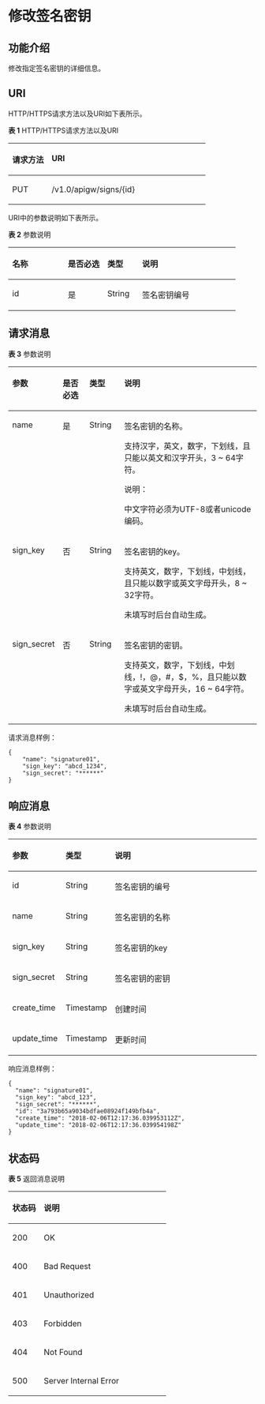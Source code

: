 # 修改签名密钥<a name="ZH-CN_TOPIC_0000001082221219"></a>

## 功能介绍<a name="zh-cn_topic_0118924548_section41224746"></a>

修改指定签名密钥的详细信息。

## URI<a name="zh-cn_topic_0118924548_section35478397"></a>

HTTP/HTTPS请求方法以及URI如下表所示。

**表 1**  HTTP/HTTPS请求方法以及URI

<a name="zh-cn_topic_0118924548_table59329349"></a>
<table><thead align="left"><tr id="zh-cn_topic_0118924548_row22745357"><th class="cellrowborder" valign="top" width="20%" id="mcps1.2.3.1.1"><p id="zh-cn_topic_0118924548_p30434635"><a name="zh-cn_topic_0118924548_p30434635"></a><a name="zh-cn_topic_0118924548_p30434635"></a>请求方法</p>
</th>
<th class="cellrowborder" valign="top" width="80%" id="mcps1.2.3.1.2"><p id="zh-cn_topic_0118924548_p49286410"><a name="zh-cn_topic_0118924548_p49286410"></a><a name="zh-cn_topic_0118924548_p49286410"></a>URI</p>
</th>
</tr>
</thead>
<tbody><tr id="zh-cn_topic_0118924548_row32776306"><td class="cellrowborder" valign="top" width="20%" headers="mcps1.2.3.1.1 "><p id="zh-cn_topic_0118924548_p37635114"><a name="zh-cn_topic_0118924548_p37635114"></a><a name="zh-cn_topic_0118924548_p37635114"></a>PUT</p>
</td>
<td class="cellrowborder" valign="top" width="80%" headers="mcps1.2.3.1.2 "><p id="zh-cn_topic_0118924548_p28545370"><a name="zh-cn_topic_0118924548_p28545370"></a><a name="zh-cn_topic_0118924548_p28545370"></a>/v1.0/apigw/signs/{id}</p>
</td>
</tr>
</tbody>
</table>

URI中的参数说明如下表所示。

**表 2**  参数说明

<a name="zh-cn_topic_0118924548_table5827335"></a>
<table><thead align="left"><tr id="zh-cn_topic_0118924548_row60220277"><th class="cellrowborder" valign="top" width="24.48755124487551%" id="mcps1.2.5.1.1"><p id="zh-cn_topic_0118924548_p46004251"><a name="zh-cn_topic_0118924548_p46004251"></a><a name="zh-cn_topic_0118924548_p46004251"></a>名称</p>
</th>
<th class="cellrowborder" valign="top" width="17.348265173482652%" id="mcps1.2.5.1.2"><p id="zh-cn_topic_0118924548_p35356887"><a name="zh-cn_topic_0118924548_p35356887"></a><a name="zh-cn_topic_0118924548_p35356887"></a>是否必选</p>
</th>
<th class="cellrowborder" valign="top" width="15.308469153084694%" id="mcps1.2.5.1.3"><p id="zh-cn_topic_0118924548_p45335566"><a name="zh-cn_topic_0118924548_p45335566"></a><a name="zh-cn_topic_0118924548_p45335566"></a>类型</p>
</th>
<th class="cellrowborder" valign="top" width="42.85571442855714%" id="mcps1.2.5.1.4"><p id="zh-cn_topic_0118924548_p48302250"><a name="zh-cn_topic_0118924548_p48302250"></a><a name="zh-cn_topic_0118924548_p48302250"></a>说明</p>
</th>
</tr>
</thead>
<tbody><tr id="zh-cn_topic_0118924548_row20168211"><td class="cellrowborder" valign="top" width="24.48755124487551%" headers="mcps1.2.5.1.1 "><p id="zh-cn_topic_0118924548_p23012400"><a name="zh-cn_topic_0118924548_p23012400"></a><a name="zh-cn_topic_0118924548_p23012400"></a>id</p>
</td>
<td class="cellrowborder" valign="top" width="17.348265173482652%" headers="mcps1.2.5.1.2 "><p id="zh-cn_topic_0118924548_p52065130"><a name="zh-cn_topic_0118924548_p52065130"></a><a name="zh-cn_topic_0118924548_p52065130"></a>是</p>
</td>
<td class="cellrowborder" valign="top" width="15.308469153084694%" headers="mcps1.2.5.1.3 "><p id="zh-cn_topic_0118924548_p56525992"><a name="zh-cn_topic_0118924548_p56525992"></a><a name="zh-cn_topic_0118924548_p56525992"></a>String</p>
</td>
<td class="cellrowborder" valign="top" width="42.85571442855714%" headers="mcps1.2.5.1.4 "><p id="zh-cn_topic_0118924548_p15202643"><a name="zh-cn_topic_0118924548_p15202643"></a><a name="zh-cn_topic_0118924548_p15202643"></a>签名密钥编号</p>
</td>
</tr>
</tbody>
</table>

## 请求消息<a name="zh-cn_topic_0118924548_section50870124"></a>

**表 3**  参数说明

<a name="zh-cn_topic_0118924548_table9764325"></a>
<table><thead align="left"><tr id="zh-cn_topic_0118924548_row36235803"><th class="cellrowborder" valign="top" width="17.169999999999998%" id="mcps1.2.5.1.1"><p id="zh-cn_topic_0118924548_p49418950"><a name="zh-cn_topic_0118924548_p49418950"></a><a name="zh-cn_topic_0118924548_p49418950"></a>参数</p>
</th>
<th class="cellrowborder" valign="top" width="11.110000000000001%" id="mcps1.2.5.1.2"><p id="zh-cn_topic_0118924548_p56063914"><a name="zh-cn_topic_0118924548_p56063914"></a><a name="zh-cn_topic_0118924548_p56063914"></a>是否必选</p>
</th>
<th class="cellrowborder" valign="top" width="14.14%" id="mcps1.2.5.1.3"><p id="zh-cn_topic_0118924548_p1295450"><a name="zh-cn_topic_0118924548_p1295450"></a><a name="zh-cn_topic_0118924548_p1295450"></a>类型</p>
</th>
<th class="cellrowborder" valign="top" width="57.58%" id="mcps1.2.5.1.4"><p id="zh-cn_topic_0118924548_p4859217"><a name="zh-cn_topic_0118924548_p4859217"></a><a name="zh-cn_topic_0118924548_p4859217"></a>说明</p>
</th>
</tr>
</thead>
<tbody><tr id="zh-cn_topic_0118924548_row52708562"><td class="cellrowborder" valign="top" width="17.169999999999998%" headers="mcps1.2.5.1.1 "><p id="zh-cn_topic_0118924548_p41535136"><a name="zh-cn_topic_0118924548_p41535136"></a><a name="zh-cn_topic_0118924548_p41535136"></a>name</p>
</td>
<td class="cellrowborder" valign="top" width="11.110000000000001%" headers="mcps1.2.5.1.2 "><p id="zh-cn_topic_0118924548_p8902895"><a name="zh-cn_topic_0118924548_p8902895"></a><a name="zh-cn_topic_0118924548_p8902895"></a>是</p>
</td>
<td class="cellrowborder" valign="top" width="14.14%" headers="mcps1.2.5.1.3 "><p id="zh-cn_topic_0118924548_p50045927"><a name="zh-cn_topic_0118924548_p50045927"></a><a name="zh-cn_topic_0118924548_p50045927"></a>String</p>
</td>
<td class="cellrowborder" valign="top" width="57.58%" headers="mcps1.2.5.1.4 "><p id="zh-cn_topic_0118924548_p27188271"><a name="zh-cn_topic_0118924548_p27188271"></a><a name="zh-cn_topic_0118924548_p27188271"></a>签名密钥的名称。</p>
<p id="zh-cn_topic_0118924548_p23134828"><a name="zh-cn_topic_0118924548_p23134828"></a><a name="zh-cn_topic_0118924548_p23134828"></a>支持汉字，英文，数字，下划线，且只能以英文和汉字开头，3 ~ 64字符。</p>
<div class="note" id="zh-cn_topic_0118924548_note412210359485"><a name="zh-cn_topic_0118924548_note412210359485"></a><a name="zh-cn_topic_0118924548_note412210359485"></a><span class="notetitle"> 说明： </span><div class="notebody"><p id="zh-cn_topic_0118924548_p1122173518481"><a name="zh-cn_topic_0118924548_p1122173518481"></a><a name="zh-cn_topic_0118924548_p1122173518481"></a>中文字符必须为UTF-8或者unicode编码。</p>
</div></div>
</td>
</tr>
<tr id="zh-cn_topic_0118924548_row46050118"><td class="cellrowborder" valign="top" width="17.169999999999998%" headers="mcps1.2.5.1.1 "><p id="zh-cn_topic_0118924548_p66911810"><a name="zh-cn_topic_0118924548_p66911810"></a><a name="zh-cn_topic_0118924548_p66911810"></a>sign_key</p>
</td>
<td class="cellrowborder" valign="top" width="11.110000000000001%" headers="mcps1.2.5.1.2 "><p id="zh-cn_topic_0118924548_p51147542"><a name="zh-cn_topic_0118924548_p51147542"></a><a name="zh-cn_topic_0118924548_p51147542"></a>否</p>
</td>
<td class="cellrowborder" valign="top" width="14.14%" headers="mcps1.2.5.1.3 "><p id="zh-cn_topic_0118924548_p49310201"><a name="zh-cn_topic_0118924548_p49310201"></a><a name="zh-cn_topic_0118924548_p49310201"></a>String</p>
</td>
<td class="cellrowborder" valign="top" width="57.58%" headers="mcps1.2.5.1.4 "><p id="zh-cn_topic_0118924548_p34703382"><a name="zh-cn_topic_0118924548_p34703382"></a><a name="zh-cn_topic_0118924548_p34703382"></a>签名密钥的key。</p>
<p id="zh-cn_topic_0118924548_p65832877"><a name="zh-cn_topic_0118924548_p65832877"></a><a name="zh-cn_topic_0118924548_p65832877"></a>支持英文，数字，下划线，中划线，且只能以数字或英文字母开头，8 ~ 32字符。</p>
<p id="zh-cn_topic_0118924548_p9329870"><a name="zh-cn_topic_0118924548_p9329870"></a><a name="zh-cn_topic_0118924548_p9329870"></a>未填写时后台自动生成。</p>
</td>
</tr>
<tr id="zh-cn_topic_0118924548_row34860829"><td class="cellrowborder" valign="top" width="17.169999999999998%" headers="mcps1.2.5.1.1 "><p id="zh-cn_topic_0118924548_p23480388"><a name="zh-cn_topic_0118924548_p23480388"></a><a name="zh-cn_topic_0118924548_p23480388"></a>sign_secret</p>
</td>
<td class="cellrowborder" valign="top" width="11.110000000000001%" headers="mcps1.2.5.1.2 "><p id="zh-cn_topic_0118924548_p22863307"><a name="zh-cn_topic_0118924548_p22863307"></a><a name="zh-cn_topic_0118924548_p22863307"></a>否</p>
</td>
<td class="cellrowborder" valign="top" width="14.14%" headers="mcps1.2.5.1.3 "><p id="zh-cn_topic_0118924548_p39988541"><a name="zh-cn_topic_0118924548_p39988541"></a><a name="zh-cn_topic_0118924548_p39988541"></a>String</p>
</td>
<td class="cellrowborder" valign="top" width="57.58%" headers="mcps1.2.5.1.4 "><p id="zh-cn_topic_0118924548_p15760103411438"><a name="zh-cn_topic_0118924548_p15760103411438"></a><a name="zh-cn_topic_0118924548_p15760103411438"></a>签名密钥的密钥。</p>
<p id="zh-cn_topic_0118924548_p17846404"><a name="zh-cn_topic_0118924548_p17846404"></a><a name="zh-cn_topic_0118924548_p17846404"></a>支持英文，数字，下划线，中划线，!，@，#，$，%，且只能以数字或英文字母开头，16 ~ 64字符。</p>
<p id="zh-cn_topic_0118924548_p182071619113719"><a name="zh-cn_topic_0118924548_p182071619113719"></a><a name="zh-cn_topic_0118924548_p182071619113719"></a>未填写时后台自动生成。</p>
</td>
</tr>
</tbody>
</table>

请求消息样例：

```
{
	"name": "signature01",
	"sign_key": "abcd_1234",
	"sign_secret": "******"
}
```

## 响应消息<a name="zh-cn_topic_0118924548_section26839366"></a>

**表 4**  参数说明

<a name="zh-cn_topic_0118924548_table29766870"></a>
<table><thead align="left"><tr id="zh-cn_topic_0118924548_row15144968"><th class="cellrowborder" valign="top" width="18.18%" id="mcps1.2.4.1.1"><p id="zh-cn_topic_0118924548_p18782868"><a name="zh-cn_topic_0118924548_p18782868"></a><a name="zh-cn_topic_0118924548_p18782868"></a>参数</p>
</th>
<th class="cellrowborder" valign="top" width="16.16%" id="mcps1.2.4.1.2"><p id="zh-cn_topic_0118924548_p2503109"><a name="zh-cn_topic_0118924548_p2503109"></a><a name="zh-cn_topic_0118924548_p2503109"></a>类型</p>
</th>
<th class="cellrowborder" valign="top" width="65.66%" id="mcps1.2.4.1.3"><p id="zh-cn_topic_0118924548_p12827669"><a name="zh-cn_topic_0118924548_p12827669"></a><a name="zh-cn_topic_0118924548_p12827669"></a>说明</p>
</th>
</tr>
</thead>
<tbody><tr id="zh-cn_topic_0118924548_row23239175"><td class="cellrowborder" valign="top" width="18.18%" headers="mcps1.2.4.1.1 "><p id="zh-cn_topic_0118924548_p3325060"><a name="zh-cn_topic_0118924548_p3325060"></a><a name="zh-cn_topic_0118924548_p3325060"></a>id</p>
</td>
<td class="cellrowborder" valign="top" width="16.16%" headers="mcps1.2.4.1.2 "><p id="zh-cn_topic_0118924548_p894433"><a name="zh-cn_topic_0118924548_p894433"></a><a name="zh-cn_topic_0118924548_p894433"></a>String</p>
</td>
<td class="cellrowborder" valign="top" width="65.66%" headers="mcps1.2.4.1.3 "><p id="zh-cn_topic_0118924548_p5340230"><a name="zh-cn_topic_0118924548_p5340230"></a><a name="zh-cn_topic_0118924548_p5340230"></a>签名密钥的编号</p>
</td>
</tr>
<tr id="zh-cn_topic_0118924548_row48062076"><td class="cellrowborder" valign="top" width="18.18%" headers="mcps1.2.4.1.1 "><p id="zh-cn_topic_0118924548_p714049"><a name="zh-cn_topic_0118924548_p714049"></a><a name="zh-cn_topic_0118924548_p714049"></a>name</p>
</td>
<td class="cellrowborder" valign="top" width="16.16%" headers="mcps1.2.4.1.2 "><p id="zh-cn_topic_0118924548_p57837986"><a name="zh-cn_topic_0118924548_p57837986"></a><a name="zh-cn_topic_0118924548_p57837986"></a>String</p>
</td>
<td class="cellrowborder" valign="top" width="65.66%" headers="mcps1.2.4.1.3 "><p id="zh-cn_topic_0118924548_p54365321"><a name="zh-cn_topic_0118924548_p54365321"></a><a name="zh-cn_topic_0118924548_p54365321"></a>签名密钥的名称</p>
</td>
</tr>
<tr id="zh-cn_topic_0118924548_row19525841"><td class="cellrowborder" valign="top" width="18.18%" headers="mcps1.2.4.1.1 "><p id="zh-cn_topic_0118924548_p38089273"><a name="zh-cn_topic_0118924548_p38089273"></a><a name="zh-cn_topic_0118924548_p38089273"></a>sign_key</p>
</td>
<td class="cellrowborder" valign="top" width="16.16%" headers="mcps1.2.4.1.2 "><p id="zh-cn_topic_0118924548_p65332249"><a name="zh-cn_topic_0118924548_p65332249"></a><a name="zh-cn_topic_0118924548_p65332249"></a>String</p>
</td>
<td class="cellrowborder" valign="top" width="65.66%" headers="mcps1.2.4.1.3 "><p id="zh-cn_topic_0118924548_p57420826"><a name="zh-cn_topic_0118924548_p57420826"></a><a name="zh-cn_topic_0118924548_p57420826"></a>签名密钥的key</p>
</td>
</tr>
<tr id="zh-cn_topic_0118924548_row47025390"><td class="cellrowborder" valign="top" width="18.18%" headers="mcps1.2.4.1.1 "><p id="zh-cn_topic_0118924548_p50960259"><a name="zh-cn_topic_0118924548_p50960259"></a><a name="zh-cn_topic_0118924548_p50960259"></a>sign_secret</p>
</td>
<td class="cellrowborder" valign="top" width="16.16%" headers="mcps1.2.4.1.2 "><p id="zh-cn_topic_0118924548_p34140300"><a name="zh-cn_topic_0118924548_p34140300"></a><a name="zh-cn_topic_0118924548_p34140300"></a>String</p>
</td>
<td class="cellrowborder" valign="top" width="65.66%" headers="mcps1.2.4.1.3 "><p id="zh-cn_topic_0118924548_p13900914"><a name="zh-cn_topic_0118924548_p13900914"></a><a name="zh-cn_topic_0118924548_p13900914"></a>签名密钥的密钥</p>
</td>
</tr>
<tr id="zh-cn_topic_0118924548_row57999363"><td class="cellrowborder" valign="top" width="18.18%" headers="mcps1.2.4.1.1 "><p id="zh-cn_topic_0118924548_p327934"><a name="zh-cn_topic_0118924548_p327934"></a><a name="zh-cn_topic_0118924548_p327934"></a>create_time</p>
</td>
<td class="cellrowborder" valign="top" width="16.16%" headers="mcps1.2.4.1.2 "><p id="zh-cn_topic_0118924548_p26562698"><a name="zh-cn_topic_0118924548_p26562698"></a><a name="zh-cn_topic_0118924548_p26562698"></a>Timestamp</p>
</td>
<td class="cellrowborder" valign="top" width="65.66%" headers="mcps1.2.4.1.3 "><p id="zh-cn_topic_0118924548_p4094926"><a name="zh-cn_topic_0118924548_p4094926"></a><a name="zh-cn_topic_0118924548_p4094926"></a>创建时间</p>
</td>
</tr>
<tr id="zh-cn_topic_0118924548_row36854341"><td class="cellrowborder" valign="top" width="18.18%" headers="mcps1.2.4.1.1 "><p id="zh-cn_topic_0118924548_p32411665"><a name="zh-cn_topic_0118924548_p32411665"></a><a name="zh-cn_topic_0118924548_p32411665"></a>update_time</p>
</td>
<td class="cellrowborder" valign="top" width="16.16%" headers="mcps1.2.4.1.2 "><p id="zh-cn_topic_0118924548_p8099242"><a name="zh-cn_topic_0118924548_p8099242"></a><a name="zh-cn_topic_0118924548_p8099242"></a>Timestamp</p>
</td>
<td class="cellrowborder" valign="top" width="65.66%" headers="mcps1.2.4.1.3 "><p id="zh-cn_topic_0118924548_p52058871"><a name="zh-cn_topic_0118924548_p52058871"></a><a name="zh-cn_topic_0118924548_p52058871"></a>更新时间</p>
</td>
</tr>
</tbody>
</table>

响应消息样例：

```
{
  "name": "signature01",
  "sign_key": "abcd_123",
  "sign_secret": "******",
  "id": "3a793b65a9034bdfae08924f149bfb4a",
  "create_time": "2018-02-06T12:17:36.039953112Z",
  "update_time": "2018-02-06T12:17:36.039954198Z"
}
```

## 状态码<a name="zh-cn_topic_0118924548_section55177934"></a>

**表 5**  返回消息说明

<a name="zh-cn_topic_0118924548_table17361562"></a>
<table><thead align="left"><tr id="zh-cn_topic_0118924548_row27903249"><th class="cellrowborder" valign="top" width="20%" id="mcps1.2.3.1.1"><p id="zh-cn_topic_0118924548_p45570711"><a name="zh-cn_topic_0118924548_p45570711"></a><a name="zh-cn_topic_0118924548_p45570711"></a>状态码</p>
</th>
<th class="cellrowborder" valign="top" width="80%" id="mcps1.2.3.1.2"><p id="zh-cn_topic_0118924548_p2161061"><a name="zh-cn_topic_0118924548_p2161061"></a><a name="zh-cn_topic_0118924548_p2161061"></a>说明</p>
</th>
</tr>
</thead>
<tbody><tr id="zh-cn_topic_0118924548_row31910236"><td class="cellrowborder" valign="top" width="20%" headers="mcps1.2.3.1.1 "><p id="zh-cn_topic_0118924548_p34592308"><a name="zh-cn_topic_0118924548_p34592308"></a><a name="zh-cn_topic_0118924548_p34592308"></a>200</p>
</td>
<td class="cellrowborder" valign="top" width="80%" headers="mcps1.2.3.1.2 "><p id="zh-cn_topic_0118924548_p50513540"><a name="zh-cn_topic_0118924548_p50513540"></a><a name="zh-cn_topic_0118924548_p50513540"></a>OK</p>
</td>
</tr>
<tr id="zh-cn_topic_0118924548_row51968681"><td class="cellrowborder" valign="top" width="20%" headers="mcps1.2.3.1.1 "><p id="zh-cn_topic_0118924548_p48713633"><a name="zh-cn_topic_0118924548_p48713633"></a><a name="zh-cn_topic_0118924548_p48713633"></a>400</p>
</td>
<td class="cellrowborder" valign="top" width="80%" headers="mcps1.2.3.1.2 "><p id="zh-cn_topic_0118924548_p53490214"><a name="zh-cn_topic_0118924548_p53490214"></a><a name="zh-cn_topic_0118924548_p53490214"></a>Bad Request</p>
</td>
</tr>
<tr id="zh-cn_topic_0118924548_row11649880"><td class="cellrowborder" valign="top" width="20%" headers="mcps1.2.3.1.1 "><p id="zh-cn_topic_0118924548_p4116251"><a name="zh-cn_topic_0118924548_p4116251"></a><a name="zh-cn_topic_0118924548_p4116251"></a>401</p>
</td>
<td class="cellrowborder" valign="top" width="80%" headers="mcps1.2.3.1.2 "><p id="zh-cn_topic_0118924548_p64980894"><a name="zh-cn_topic_0118924548_p64980894"></a><a name="zh-cn_topic_0118924548_p64980894"></a>Unauthorized</p>
</td>
</tr>
<tr id="zh-cn_topic_0118924548_row47957135"><td class="cellrowborder" valign="top" width="20%" headers="mcps1.2.3.1.1 "><p id="zh-cn_topic_0118924548_p59322709"><a name="zh-cn_topic_0118924548_p59322709"></a><a name="zh-cn_topic_0118924548_p59322709"></a>403</p>
</td>
<td class="cellrowborder" valign="top" width="80%" headers="mcps1.2.3.1.2 "><p id="zh-cn_topic_0118924548_p40410161"><a name="zh-cn_topic_0118924548_p40410161"></a><a name="zh-cn_topic_0118924548_p40410161"></a>Forbidden</p>
</td>
</tr>
<tr id="zh-cn_topic_0118924548_row28147129"><td class="cellrowborder" valign="top" width="20%" headers="mcps1.2.3.1.1 "><p id="zh-cn_topic_0118924548_p65325006"><a name="zh-cn_topic_0118924548_p65325006"></a><a name="zh-cn_topic_0118924548_p65325006"></a>404</p>
</td>
<td class="cellrowborder" valign="top" width="80%" headers="mcps1.2.3.1.2 "><p id="zh-cn_topic_0118924548_p15296380"><a name="zh-cn_topic_0118924548_p15296380"></a><a name="zh-cn_topic_0118924548_p15296380"></a>Not Found</p>
</td>
</tr>
<tr id="zh-cn_topic_0118924548_row41745357"><td class="cellrowborder" valign="top" width="20%" headers="mcps1.2.3.1.1 "><p id="zh-cn_topic_0118924548_p25930762"><a name="zh-cn_topic_0118924548_p25930762"></a><a name="zh-cn_topic_0118924548_p25930762"></a>500</p>
</td>
<td class="cellrowborder" valign="top" width="80%" headers="mcps1.2.3.1.2 "><p id="zh-cn_topic_0118924548_p20016996"><a name="zh-cn_topic_0118924548_p20016996"></a><a name="zh-cn_topic_0118924548_p20016996"></a>Server Internal Error</p>
</td>
</tr>
</tbody>
</table>

